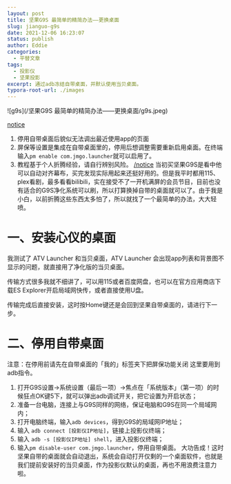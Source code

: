 ```yaml
---
layout: post
title: 坚果G9S 最简单的精简办法——更换桌面
slug: jianguo-g9s
date: 2021-12-06 16:23:07
status: publish
author: Eddie
categories: 
  - 平替文章
tags:
  - 投影仪
  - 坚果投影
excerpt: 通过adb冻结自带桌面，并默认使用当贝桌面。
typora-root-url: ./images
---
```

![g9s](/坚果G9S 最简单的精简办法——更换桌面/g9s.jpeg)

 [notice]() 

1. 停用自带桌面后貌似无法调出最近使用app的页面
2. 屏保等设置是集成在自带桌面里的，停用后想调整需要重新启用桌面。在终端输入`pm enable com.jmgo.launcher`就可以启用了。
3. 教程基于个人折腾经验，请自行辨别风险。
[/notice]()
当初买坚果G9S是看中他可以自动对齐幕布，买完发现实际用起来还挺好用的。但是我平时都用115、plex看剧，最多看看bilibili，实在接受不了一开机满屏的会员节目，目前也没有适合的G9S净化系统可以刷，所以打算换掉自带的桌面就可以了。由于我是小白，以前折腾这些东西太多怕了，所以就找了一个最简单的办法，大大轻喷。

# 一、安装心仪的桌面
我测试了 ATV Launcher 和当贝桌面，ATV Launcher 会出现app列表和背景图不显示的问题，就直接用了净化版的当贝桌面。

传输方式很多我就不细讲了，可以用115或者百度网盘，也可以在官方应用商店下载ES Explorer开启局域网快传，或者直接使用U盘。

传输完成后直接安装，这时按Home键还是会回到坚果自带桌面的，请进行下一步。

# 二、停用自带桌面
注意：在停用前请先在自带桌面的「我的」标签夹下把屏保功能关闭
这里要用到adb指令。
1. 打开G9S设置→系统设置（最后一项）→焦点在「系统版本」（第一项）的时候狂点OK键5下，就可以弹出adb调试开关，把它设置为开启状态；
2. 准备一台电脑，连接上与G9S同样的网络，保证电脑和G9S在同一个局域网内；
3. 打开电脑终端，输入`adb devices`，得到G9S的局域网IP地址；
4. 输入 `adb connect [投影仪IP地址]`，链接上投影仪终端；
5. 输入 `adb -s [投影仪IP地址] shell`，进入投影仪终端；
6. 输入`pm disable-user com.jmgo.launcher`，停用自带桌面。
大功告成！这时坚果自带的桌面就会自动退出，系统会自动打开仅剩的一个桌面软件，也就是我们提前安装好的当贝桌面，作为投影仪默认的桌面，再也不用浪费注意力啦。

[1]:	./images/g9s.jpeg "年轻人的家用投影首选，坚果G9S越级首发！_PurePic - 全网搜"

